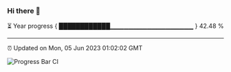 ### Hi there 👋

⏳ Year progress { ████████████▁▁▁▁▁▁▁▁▁▁▁▁▁▁▁▁▁▁ } 42.48 %

---

⏰ Updated on Mon, 05 Jun 2023 01:02:02 GMT

![Progress Bar CI](https://github.com/liununu/liununu/workflows/Progress%20Bar%20CI/badge.svg)
